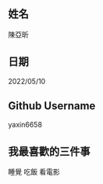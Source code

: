 姓名
----
陳亞昕

日期
----
2022/05/10

Github Username
---------------
yaxin6658

我最喜歡的三件事
---------------
睡覺 吃飯 看電影
